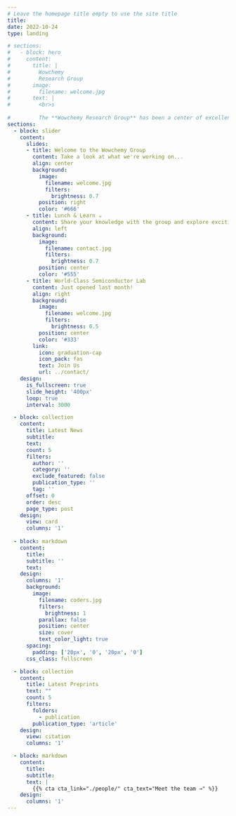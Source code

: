 ```yaml
---
# Leave the homepage title empty to use the site title
title:
date: 2022-10-24
type: landing

# sections:
#   - block: hero
#     content:
#       title: |
#         Wowchemy
#         Research Group
#       image:
#         filename: welcome.jpg
#       text: |
#         <br>s
        
#         The **Wowchemy Research Group** has been a center of excellence for Artificial Intelligence research, teaching, and practice since its founding in 2016.
sections:
  - block: slider
    content:
      slides:
      - title: Welcome to the Wowchemy Group
        content: Take a look at what we're working on...
        align: center
        background:
          image:
            filename: welcome.jpg
            filters:
              brightness: 0.7
          position: right
          color: '#666'
      - title: Lunch & Learn ☕️
        content: Share your knowledge with the group and explore exciting new topics together!
        align: left
        background:
          image:
            filename: contact.jpg
            filters:
              brightness: 0.7
          position: center
          color: '#555'
      - title: World-Class Semiconductor Lab
        content: Just opened last month!
        align: right
        background:
          image:
            filename: welcome.jpg
            filters:
              brightness: 0.5
          position: center
          color: '#333'
        link:
          icon: graduation-cap
          icon_pack: fas
          text: Join Us
          url: ../contact/
    design:
      is_fullscreen: true
      slide_height: '400px'
      loop: true
      interval: 3000

  - block: collection
    content:
      title: Latest News
      subtitle:
      text:
      count: 5
      filters:
        author: ''
        category: ''
        exclude_featured: false
        publication_type: ''
        tag: ''
      offset: 0
      order: desc
      page_type: post
    design:
      view: card
      columns: '1'
  
  - block: markdown
    content:
      title:
      subtitle: ''
      text:
    design:
      columns: '1'
      background:
        image: 
          filename: coders.jpg
          filters:
            brightness: 1
          parallax: false
          position: center
          size: cover
          text_color_light: true
      spacing:
        padding: ['20px', '0', '20px', '0']
      css_class: fullscreen

  - block: collection
    content:
      title: Latest Preprints
      text: ""
      count: 5
      filters:
        folders:
          - publication
        publication_type: 'article'
    design:
      view: citation
      columns: '1'

  - block: markdown
    content:
      title:
      subtitle:
      text: |
        {{% cta cta_link="./people/" cta_text="Meet the team →" %}}
    design:
      columns: '1'
---
```

